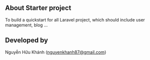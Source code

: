 ## About Starter project
To build a quickstart for all Laravel project, which should include user management, blog ...
## Developed by
Nguyễn Hữu Khánh (nguyenkhanh87@gmail.com)